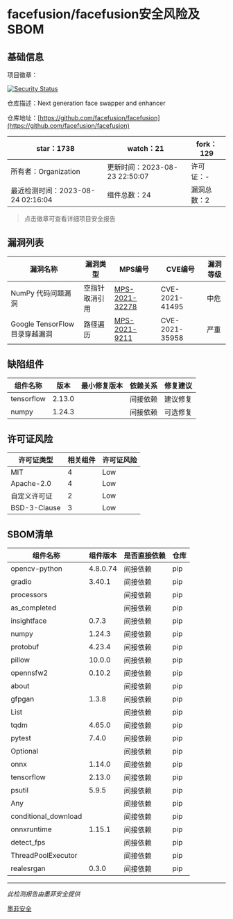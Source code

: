 # facefusion/facefusion安全风险及SBOM

## 基础信息

项目徽章：

[![Security Status](https://www.murphysec.com/platform3/v31/badge/1694413140111290368.svg)](https://www.murphysec.com/console/report/1693688505665675264/1694413140111290368)

仓库描述：Next generation face swapper and enhancer

仓库地址：[https://github.com/facefusion/facefusion](https://github.com/facefusion/facefusion)

| star：1738 | watch：21 | fork：129 |
| ----------- | -------------- | ------------ |
| 所有者：Organization | 更新时间：2023-08-23 22:50:07 | 许可证：- |
| 最近检测时间：2023-08-24 02:16:04 | 组件总数：24 | 漏洞总数：2 |

> 点击徽章可查看详细项目安全报告



## 漏洞列表

| 漏洞名称 | 漏洞类型 | MPS编号 | CVE编号 | 漏洞等级 |
| ------- | ------ | ------- | ------ | ----- |
|NumPy 代码问题漏洞|空指针取消引用|[MPS-2021-32278](https://www.oscs1024.com/hd/MPS-2021-32278)|CVE-2021-41495|中危|
|Google TensorFlow 目录穿越漏洞|路径遍历|[MPS-2021-9211](https://www.oscs1024.com/hd/MPS-2021-9211)|CVE-2021-35958|严重|




## 缺陷组件

| 组件名称 | 版本 | 最小修复版本 | 依赖关系 | 修复建议 |
| -------- | ---- | ------------ | -------- | -------- |
|tensorflow|2.13.0||间接依赖|建议修复|C:1|H:0|M:0|L:0|
|numpy|1.24.3||间接依赖|可选修复|C:0|H:0|M:1|L:0|




## 许可证风险

| 许可证类型 | 相关组件 | 许可证风险 |
| ---------- | -------- | ---------- |
|MIT|4|Low|
|Apache-2.0|4|Low|
|自定义许可证|2|Low|
|BSD-3-Clause|3|Low|




## SBOM清单

| 组件名称 | 组件版本 | 是否直接依赖 | 仓库 |
| -------- | -------- | ------------ | ---- |
|opencv-python|4.8.0.74|间接依赖|pip|
|gradio|3.40.1|间接依赖|pip|
|processors||间接依赖|pip|
|as_completed||间接依赖|pip|
|insightface|0.7.3|间接依赖|pip|
|numpy|1.24.3|间接依赖|pip|
|protobuf|4.23.4|间接依赖|pip|
|pillow|10.0.0|间接依赖|pip|
|opennsfw2|0.10.2|间接依赖|pip|
|about||间接依赖|pip|
|gfpgan|1.3.8|间接依赖|pip|
|List||间接依赖|pip|
|tqdm|4.65.0|间接依赖|pip|
|pytest|7.4.0|间接依赖|pip|
|Optional||间接依赖|pip|
|onnx|1.14.0|间接依赖|pip|
|tensorflow|2.13.0|间接依赖|pip|
|psutil|5.9.5|间接依赖|pip|
|Any||间接依赖|pip|
|conditional_download||间接依赖|pip|
|onnxruntime|1.15.1|间接依赖|pip|
|detect_fps||间接依赖|pip|
|ThreadPoolExecutor||间接依赖|pip|
|realesrgan|0.3.0|间接依赖|pip|


------

*此检测报告由墨菲安全提供*

[墨菲安全](www.murphysec.com)
